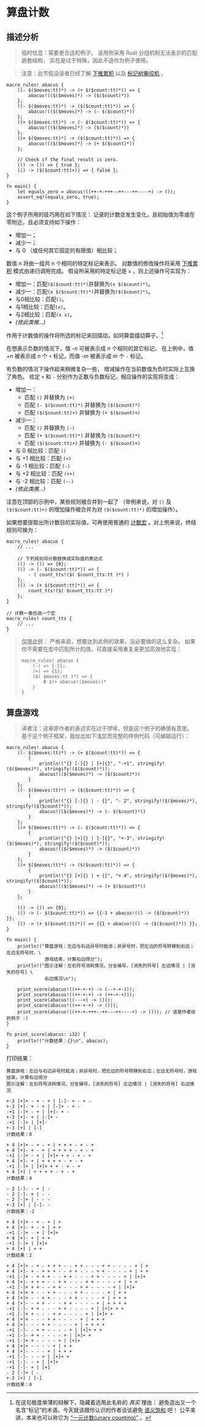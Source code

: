 # 算盘计数

## 描述分析

> 临时信息：需要更合适的例子。
该用例采用 Rust 分组机制无法表示的匹配嵌套结构，
实在是过于特殊，因此不适作为例子使用。

> 注意：此节假设读者已经了解 [下推累积](../patterns/push-down-acc.md) 
以及 [标记树撕咬机](../patterns/tt-muncher.md) 。

```rust,editable
macro_rules! abacus {
    ((- $($moves:tt)*) -> (+ $($count:tt)*)) => {
        abacus!(($($moves)*) -> ($($count)*))
    };
    ((- $($moves:tt)*) -> ($($count:tt)*)) => {
        abacus!(($($moves)*) -> (- $($count)*))
    };
    ((+ $($moves:tt)*) -> (- $($count:tt)*)) => {
        abacus!(($($moves)*) -> ($($count)*))
    };
    ((+ $($moves:tt)*) -> ($($count:tt)*)) => {
        abacus!(($($moves)*) -> (+ $($count)*))
    };

    // Check if the final result is zero.
    (() -> ()) => { true };
    (() -> ($($count:tt)+)) => { false };
}

fn main() {
    let equals_zero = abacus!((++-+-+++--++---++----+) -> ());
    assert_eq!(equals_zero, true);
}
```

这个例子所用的技巧用在如下情况：
记录的计数会发生变化，且初始值为零或在零附近，且必须支持如下操作：

* 增加一；
* 减少一；
* 与 0 （或任何其它固定的有限值）相比较；

数值 n 将由一组共 n 个相同的特定标记来表示。
对数值的修改操作将采用 [下推累积](../patterns/push-down-acc.md) 模式由递归调用完成。
假设所采用的特定标记是 `x` ，则上述操作可实现为：

* 增加一：匹配`($($count:tt)*)`并替换为`(x $($count)*)`。
* 减少一：匹配`(x $($count:tt)*)`并替换为`($($count)*)`。
* 与0相比较：匹配`()`。
* 与1相比较：匹配`(x)`。
* 与2相比较：匹配`(x x)`。
* *(依此类推...)*

作用于计数值的操作将所选的标记来回摆动，如同算盘摆动算子。[^abacus]


[^abacus]: 在这句极度单薄的辩解下，隐藏着选用此名称的 *真实* 理由：
避免造出又一个名含“标记”的术语。今天就该跟你认识的作者谈谈避免
[语义饱和](https://en.wikipedia.org/wiki/Semantic_satiation) 吧！
公平来讲，本来也可以称它为
[“一元计数(unary counting)”](https://en.wikipedia.org/wiki/Unary_numeral_system) 。

在想表示负数的情况下，值 *-n* 可被表示成 *n* 个相同的其它标记。
在上例中，值 *+n* 被表示成 *n* 个 `+` 标记，而值 *-m* 被表示成 *m* 个 `-` 标记。

有负数的情况下操作起来稍微复杂一些，
增减操作在当前数值为负时实际上互换了角色。
给定 `+` 和 `-` 分别作为正数与负数标记，相应操作的实现将变成：

* 增加一：
  * 匹配 `()` 并替换为 `(+)` 
  * 匹配 `(- $($count:tt)*)` 并替换为 `($($count)*)`
  * 匹配 `($($count:tt)+)` 并替换为 `(+ $($count)+)`
* 减少一：
  * 匹配 `()` 并替换为 `(-)`
  * 匹配 `(+ $($count:tt)*)` 并替换为 `($($count)*)`
  * 匹配 `($($count:tt)+)` 并替换为 `(- $($count)+)`
* 与 0 相比较：匹配 `()`
* 与 +1 相比较：匹配 `(+)`
* 与 -1 相比较：匹配 `(-)`
* 与 +2 相比较：匹配 `(++)`
* 与 -2 相比较：匹配 `(--)`
* *(依此类推...)*

注意在顶部的示例中，某些规则被合并到一起了
（举例来说，对 `()` 及 `($($count:tt)+)` 的增加操作被合并为对
`($($count:tt)*)` 的增加操作）。

如果想要提取出所计数目的实际值，可再使用普通的 
[计数宏](../building-blocks/counting.md) 。对上例来说，终结规则可换为：

```rust,ignore
macro_rules! abacus {
    // ...

    // 下列规则将计数替换成实际值的表达式
    (() -> ()) => {0};
    (() -> (- $($count:tt)*)) => {
        - ( count_tts!($( $count_tts:tt )*) )
    };
    (() -> (+ $($count:tt)*)) => {
        count_tts!($( $count_tts:tt )*)
    };
}

// 计数一章任选一个宏
macro_rules! count_tts {
    // ...
}
```

> <abbr title="Just for this example">仅限此例</abbr>：
严格来说，想要达到此例的效果，没必要做的这么复杂。
如果你不需要在宏中匹配所计的值，可直接采用重复来更加高效地实现：
>
> ```RUST,ignore
> macro_rules! abacus {
>     (-) => {-1};
>     (+) => {1};
>     ($( $moves:tt )*) => {
>         0 $(+ abacus!($moves))*
>     }
> }
> ```


## 算盘游戏

> 译者注：这章原作者的表述实在过于啰嗦，但是这个例子的确很有意思。
基于这个例子框架，我给出如下浅显而完整的样例代码（可编辑运行）：
```rust,editable
macro_rules! abacus {
    ((- $($moves:tt)*) -> (+ $($count:tt)*)) => {
        {
            println!("{} [-]{} | [+]{}", "-+1", stringify!($($moves)*), stringify!($($count)*));
            abacus!(($($moves)*) -> ($($count)*))
        }
    };
    ((- $($moves:tt)*) -> ($($count:tt)*)) => {
        {
            println!("{} [-]{} | - {}", "- 2", stringify!($($moves)*), stringify!($($count)*));
            abacus!(($($moves)*) -> (- $($count)*))
        }
    };
    ((+ $($moves:tt)*) -> (- $($count:tt)*)) => {
        {
            println!("{} [+]{} | [-]{}", "+-3", stringify!($($moves)*), stringify!($($count)*));
            abacus!(($($moves)*) -> ($($count)*))
        }
    };
    ((+ $($moves:tt)*) -> ($($count:tt)*)) => {
        {
            println!("{} [+]{} | + {}", "+ 4", stringify!($($moves)*), stringify!($($count)*));
            abacus!(($($moves)*) -> (+ $($count)*))
        }
    };

    (() -> ()) => {0};
    (() -> (- $($count:tt)*)) => {{-1 + abacus!(() -> ($($count)*)) }};
    (() -> (+ $($count:tt)*)) => {{1 + abacus!(() -> ($($count)*)) }};
}

fn main() {
    println!("算盘游戏：左边与右边异号时抵消；非异号时，把左边的符号转移到右边；左边无符号时，\
              游戏结束，计算右边得分");
    println!("图示注解：左右符号消耗情况，分支编号，[消失的符号] 左边情况 | [消失的符号] \
              右边情况\n");

    print_score(abacus!((++-+-+) -> (--+-+-)));
    print_score(abacus!((++-+-+) -> (++-+-+)));
    print_score(abacus!((---+) -> ()));
    print_score(abacus!((++-+-+) -> ()));
    print_score(abacus!((++-+-+++--++---++----+) -> ())); // 这是作者给的例子 :)
}

fn print_score(abacus: i32) {
    println!("计数结果：{}\n", abacus);
}
```

打印结果：
```text
算盘游戏：左边与右边异号时抵消；非异号时，把左边的符号转移到右边；左边无符号时，游戏结束，计算右边得分
图示注解：左右符号消耗情况，分支编号，[消失的符号] 左边情况 | [消失的符号] 右边情况

+-3 [+]+ - + - + | [-]- + - + -
+-3 [+]- + - + | [-]+ - + -
-+1 [-]+ - + | [+]- + -
+-3 [+]- + | [-]+ -
-+1 [-]+ | [+]-
+-3 [+] | [-]
计数结果：0

+ 4 [+]+ - + - + | + + + - + - +
+ 4 [+]- + - + | + + + + - + - +
-+1 [-]+ - + | [+]+ + + - + - +
+ 4 [+]- + | + + + + - + - +
-+1 [-]+ | [+]+ + + - + - +
+ 4 [+] | + + + + - + - +
计数结果：4

- 2 [-]- - + | - 
- 2 [-]- + | - -
- 2 [-]+ | - - -
+-3 [+] | [-]- -
计数结果：-2

+ 4 [+]+ - + - + | + 
+ 4 [+]- + - + | + +
-+1 [-]+ - + | [+]+
+ 4 [+]- + | + +
-+1 [-]+ | [+]+
+ 4 [+] | + +
计数结果：2

+ 4 [+]+ - + - + + + - - + + - - - + + - - - - + | + 
+ 4 [+]- + - + + + - - + + - - - + + - - - - + | + +
-+1 [-]+ - + + + - - + + - - - + + - - - - + | [+]+
+ 4 [+]- + + + - - + + - - - + + - - - - + | + +
-+1 [-]+ + + - - + + - - - + + - - - - + | [+]+
+ 4 [+]+ + - - + + - - - + + - - - - + | + +
+ 4 [+]+ - - + + - - - + + - - - - + | + + +
+ 4 [+]- - + + - - - + + - - - - + | + + + +
-+1 [-]- + + - - - + + - - - - + | [+]+ + +
-+1 [-]+ + - - - + + - - - - + | [+]+ +
+ 4 [+]+ - - - + + - - - - + | + + +
+ 4 [+]- - - + + - - - - + | + + + +
-+1 [-]- - + + - - - - + | [+]+ + +
-+1 [-]- + + - - - - + | [+]+ +
-+1 [-]+ + - - - - + | [+]+
+ 4 [+]+ - - - - + | + +
+ 4 [+]- - - - + | + + +
-+1 [-]- - - + | [+]+ +
-+1 [-]- - + | [+]+
-+1 [-]- + | [+]
- 2 [-]+ | - 
+-3 [+] | [-]
计数结果：0
```

